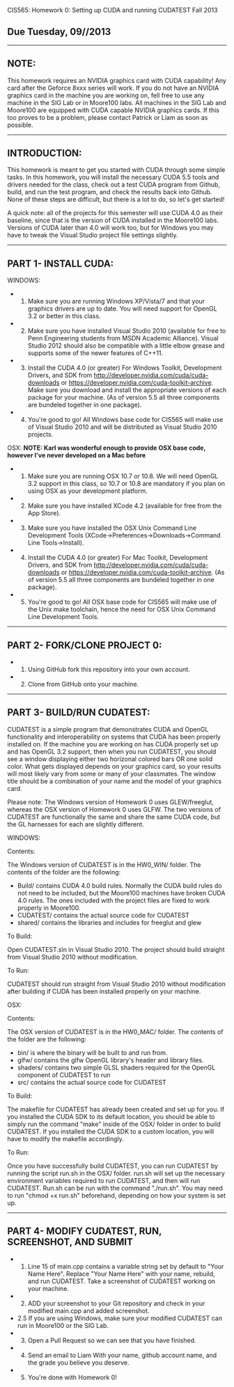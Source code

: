 CIS565: Homework 0: Setting up CUDA and running CUDATEST
Fall 2013

Due Tuesday, 09//2013
-------------------------------------------------------------------------------

-------------------------------------------------------------------------------
NOTE:
-------------------------------------------------------------------------------
This homework requires an NVIDIA graphics card with CUDA capability! Any card after the Geforce 8xxx series will work. If you do not have an NVIDIA graphics card in the machine you are working on, fell free to use any machine in the SIG Lab or in Moore100 labs. All machines in the SIG Lab and Moore100 are equipped with CUDA capable NVIDIA graphics cards. If this too proves to be a problem, please contact Patrick or Liam as soon as possible.

-------------------------------------------------------------------------------
INTRODUCTION:
-------------------------------------------------------------------------------
This homework is meant to get you started with CUDA through some simple tasks. In this homework, you will install the necessary CUDA 5.5 tools and drivers needed for the class, check out a test CUDA program from Github, build, and run the test program, and check the results back into Github. None of these steps are difficult, but there is a lot to do, so let's get started!

A quick note: all of the projects for this semester will use CUDA 4.0 as their baseline, since that is the version of CUDA installed in the Moore100 labs. Versions of CUDA later than 4.0 will work too, but for Windows you may have to tweak the Visual Studio project file settings slightly.

-------------------------------------------------------------------------------
PART 1- INSTALL CUDA:
-------------------------------------------------------------------------------
WINDOWS:

* 1. Make sure you are running Windows XP/Vista/7 and that your graphics drivers are up to date. You will need support for OpenGL 3.2 or better in this class.
* 2. Make sure you have installed Visual Studio 2010 (available for free to Penn Engineering students from MSDN Academic Alliance). Visual Studio 2012 should also be compatible with a little elbow grease and supports some of the newer features of C++11.
* 3. Install the CUDA 4.0 (or greater) For Windows Toolkit, Development Drivers, and SDK from http://developer.nvidia.com/cuda/cuda-downloads or https://developer.nvidia.com/cuda-toolkit-archive. Make sure you download and install the appropriate versions of each package for your machine. (As of version 5.5 all three components are bundeled together in one package).
* 4. You're good to go! All Windows base code for CIS565 will make use of Visual Studio 2010 and will be distributed as Visual Studio 2010 projects.

OSX: **NOTE: Karl was wonderful enough to provide OSX base code, however I've never developed on a Mac before**

* 1. Make sure you are running OSX 10.7 or 10.8. We will need OpenGL 3.2 support in this class, so 10.7 or 10.8 are mandatory if you plan on using OSX as your development platform.
* 2. Make sure you have installed XCode 4.2 (available for free from the App Store).
* 3. Make sure you have installed the OSX Unix Command Line Development Tools (XCode->Preferences->Downloads->Command Line Tools->Install).
* 4. Install the CUDA 4.0 (or greater) For Mac Toolkit, Development Drivers, and SDK from http://developer.nvidia.com/cuda/cuda-downloads or https://developer.nvidia.com/cuda-toolkit-archive. (As of version 5.5 all three components are bundeled together in one package).
* 5. You're good to go! All OSX base code for CIS565 will make use of the Unix make toolchain, hence the need for OSX Unix Command Line Development Tools. 

-------------------------------------------------------------------------------
PART 2- FORK/CLONE PROJECT 0:
-------------------------------------------------------------------------------

* 1. Using GitHub fork this repository into your own account.
* 2. Clone from GitHub onto your machine.

-------------------------------------------------------------------------------
PART 3- BUILD/RUN CUDATEST:
-------------------------------------------------------------------------------
CUDATEST is a simple program that demonstrates CUDA and OpenGL functionality and interoperability on systems that CUDA has been properly installed on. If the machine you are working on has CUDA properly set up and has OpenGL 3.2 support, then when you run CUDATEST, you should see a window displaying either two horizonal colored bars OR one solid color. What gets displayed depends on your graphics card, so your results will most likely vary from some or many of your classmates. The window title should be a combination of your name and the model of your graphics card.

Please note: The Windows version of Homework 0 uses GLEW/freeglut, whereas the OSX version of Homework 0 uses GLFW. The two versions of CUDATEST are functionally the same and share the same CUDA code, but the GL harnesses for each are slightly different.

WINDOWS:

Contents:

The Windows version of CUDATEST is in the HW0_WIN/ folder. The contents of the folder are the following:

* Build/ contains CUDA 4.0 build rules. Normally the CUDA build rules do not need to be included, but the Moore100 machines have broken CUDA 4.0 rules. The ones included with the project files are fixed to work properly in Moore100.
* CUDATEST/ contains the actual source code for CUDATEST
* shared/ contains the libraries and includes for freeglut and glew

To Build:

Open CUDATEST.sln in Visual Studio 2010. The project should build straight from Visual Studio 2010 without modification.

To Run:

CUDATEST should run straight from Visual Studio 2010 without modification after building if CUDA has been installed properly on your machine.

OSX:

Contents:

The OSX version of CUDATEST is in the HW0_MAC/ folder. The contents of the folder are the following:
* bin/ is where the binary will be built to and run from.
* glfw/ contains the glfw OpenGL library's header and library files.
* shaders/ contains two simple GLSL shaders required for the OpenGL component of CUDATEST to run
* src/ contains the actual source code for CUDATEST

To Build:

The makefile for CUDATEST has already been created and set up for you. If you installed the CUDA SDK to its default location, you should be able to simply run the command "make" inside of the OSX/ folder in order to build CUDATEST. If you installed the CUDA SDK to a custom location, you will have to modify the makefile accordingly.

To Run:

Once you have successfully build CUDATEST, you can run CUDATEST by running the script run.sh in the OSX/ folder. run.sh will set up the necessary environment variables required to run CUDATEST, and then will run CUDATEST. Run.sh can be run with the command "./run.sh". You may need to run "chmod +x run.sh" beforehand, depending on how your system is set up.

-------------------------------------------------------------------------------
PART 4- MODIFY CUDATEST, RUN, SCREENSHOT, AND SUBMIT
-------------------------------------------------------------------------------

* 1. Line 15 of main.cpp contains a variable string set by default to "Your Name Here". Replace "Your Name Here" with your name, rebuild, and run CUDATEST. Take a screenshot of CUDATEST working on your machine.
* 2. ADD your screenshot to your Git repository and check in your modified main.cpp and added screenshot. 
* 2.5 If you are using Windows, make sure your modified CUDATEST can run in Moore100 or the SIG Lab. 
* 3. Open a Pull Request so we can see that you have finished.
* 4. Send an email to Liam With your name, github account name, and the grade you believe you deserve.
* 5. You're done with Homework 0!

